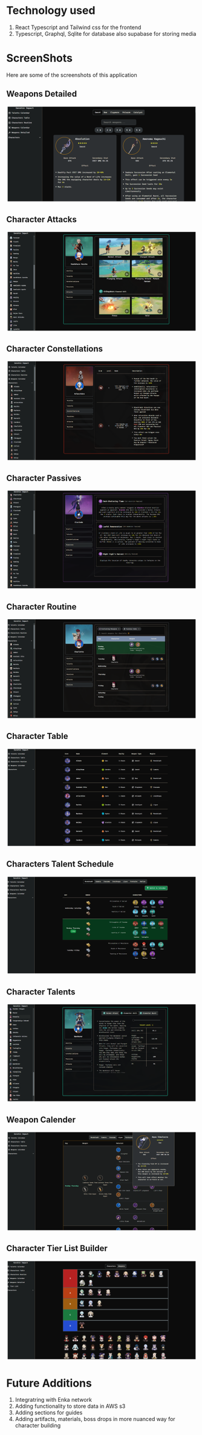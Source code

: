 # Technology used

1. React Typescript and Tailwind css for the frontend
2. Typescript, Graphql, Sqlite for database also supabase for storing media

# ScreenShots

Here are some of the screenshots of this application

## Weapons Detailed

![Weapons-Detailed](./images/weapons-detailed.png)

## Character Attacks

![Character-Attacks](./images/character-attacks.png)

## Character Constellations

![Character-Constellations](./images/character-constellations.png)

## Character  Passives

![Character-Passives](./images/character-passives.png)

## Character Routine

![Character-Single-Routine](./images/character-single-routine.png)

## Character Table

![Character-table](./images/character-table.png)

## Characters Talent Schedule

![Character-talent-Schedule](./images/character-talent-schedule.png)

## Character Talents

![Character-talents](./images/character-talents.png)

## Weapon Calender

![Weapon-Schedule](./images/weapon-schedule.png)

## Character Tier List Builder

![Character-Tier-List](./images/character-tier-list.png)

# Future Additions

1. Integratring with Enka network
2. Adding functionality to store data in AWS s3
3. Adding sections for guides
4. Adding artifacts, materials, boss drops in more nuanced way for character building
